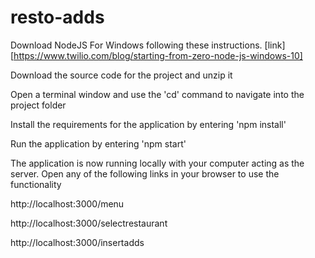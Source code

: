 # resto-adds

Download NodeJS For Windows following these instructions. [link][https://www.twilio.com/blog/starting-from-zero-node-js-windows-10] 

Download the source code for the project and unzip it

Open a terminal window and use the 'cd' command to navigate into the project folder

Install the requirements for the application by entering 'npm install'

Run the application by entering 'npm start'

The application is now running locally with your computer acting as the server. Open any of the following links in your browser to use the functionality

http://localhost:3000/menu

http://localhost:3000/selectrestaurant

http://localhost:3000/insertadds
